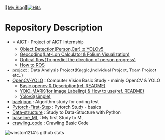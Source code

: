 💚<a href='https://bigdata-analyst.tistory.com/'>My Blog</a>💚[![Hits](https://hits.seeyoufarm.com/api/count/incr/badge.svg?url=https%3A%2F%2Fgithub.com%2Fwinston1214%2Fhit-counter&count_bg=%2379C83D&title_bg=%23555555&icon=&icon_color=%23E7E7E7&title=hits&edge_flat=false)](https://hits.seeyoufarm.com)
# Repository Description

- :star: <a href='https://github.com/winston1214/AICT'>AICT</a> : Project of AICT Internship
  - <a href='https://github.com/winston1214/AICT/tree/master/yolov5'> Object Detection(Person,Car) to YOLOv5</a>
  - <a href='https://github.com/winston1214/AICT/tree/master/Tram/geocoding'>Geocoding(Lat-Lon Calculator & Folium Visualization)</a>
  - <a href='https://github.com/winston1214/AICT/tree/master/Tram/optical_flow'>Optical flow(To predict the direction of person progress)</a>
  - <a href='https://github.com/winston1214/AICT/tree/master/ROS'>How to ROS</a>
- <a href='https://github.com/winston1214/project'>project</a> : Data Analysis Project(Kaggle,Individual Project, Team Project etc..)
- <a href='https://github.com/winston1214/OpenCV-YOLO'>OpenCV-YOLO</a> : Computer Vision Basic Study - mainly OpenCV & YOLO
  - <a href='https://github.com/winston1214/OpenCV-YOLO/tree/master/prac_opencv'>Basic opencv & Description(ref. README)</a>
  - <a href='https://github.com/winston1214/OpenCV-YOLO/tree/master/Yolo_mark'>YOlO_MARK(for Image Labeling) & How to use(ref. README)</a>
  - <a href='https://github.com/winston1214/OpenCV-YOLO/tree/master/yolo'>Yolov3(simple)</a>
- <a href='https://github.com/winston1214/baekjoon'>baekjoon</a> : Algorithm study for coding test
- <a href='https://github.com/winston1214/Pytorch-First-Step'>Pytorch-First-Step</a> : Pytorch Study - basics
- <a href='https://github.com/winston1214/Data-structure'>Data-structure</a> : Study to Data-Structure with Python
- <a href='https://github.com/winston1214/baseline_ML'>baseline_ML</a> : My first Study to ML
- <a href='https://github.com/winston1214/crawling_code'>crawling_code</a> : Crawling Basic Code

![winston1214's github stats](https://github-readme-stats.vercel.app/api?username=winston1214&show_icons=true)


